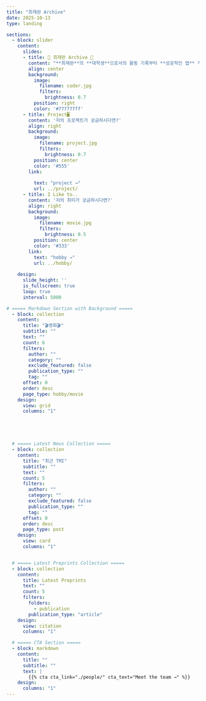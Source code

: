 ```yaml
---
title: "최재완 Archive"
date: 2025-10-13
type: landing

sections:
  - block: slider
    content:
      slides:
      - title: 👋 최재완 Archive 👋
        content: "**최재완**의 **대학생**으로서의 활동 기록부터 **성공적인 앱** 개발까지의 성장과정을 담은 페이지 입니다."
        align: center
        background:
          image:
            filename: coder.jpg
            filters:
              brightness: 0.7
          position: right
          color: '#777777ff'
      - title: Project🖥️
        content: '저의 프로젝트가 궁금하시다면?'
        align: right
        background:
          image:
            filename: project.jpg
            filters:
              brightness: 0.7
          position: center
          color: '#555'
        link:
          
          text: "project →"
          url: ../project/
      - title: I Like to..
        content: '저의 취미가 궁금하시다면?'
        align: right
        background:
          image:
            filename: movie.jpg
            filters:
              brightness: 0.5
          position: center
          color: '#333'
        link:
          text: "hobby →"
          url: ../hobby/
    
    design:
      slide_height: ''
      is_fullscreen: true
      loop: true
      interval: 5000

# ===== Markdown Section with Background =====
  - block: collection
    content:
      title: "🎬영화🎬"
      subtitle: ""
      text: ""
      count: 6
      filters:
        author: ""
        category: ""
        exclude_featured: false
        publication_type: ""
        tag: ""
      offset: 0
      order: desc
      page_type: hobby/movie
    design:
      view: grid
      columns: "1"





  # ===== Latest News Collection =====
  - block: collection
    content:
      title: "최근 TMI"
      subtitle: ""
      text: ""
      count: 5
      filters:
        author: ""
        category: ""
        exclude_featured: false
        publication_type: ""
        tag: ""
      offset: 0
      order: desc
      page_type: post
    design:
      view: card
      columns: "1"


  # ===== Latest Preprints Collection =====
  - block: collection
    content:
      title: Latest Preprints
      text: ""
      count: 5
      filters:
        folders:
          - publication
        publication_type: "article"
    design:
      view: citation
      columns: "1"

  # ===== CTA Section =====
  - block: markdown
    content:
      title: ""
      subtitle: ""
      text: |
        {{% cta cta_link="./people/" cta_text="Meet the team →" %}}
    design:
      columns: "1"
---
```

